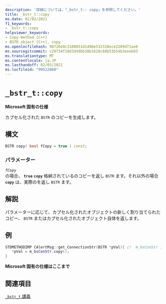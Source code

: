 ```yaml
---
description: '詳細については、「_bstr_t:: copy」を参照してください。'
title: _bstr_t::copy
ms.date: 02/02/2021
f1_keywords:
- _bstr_t::copy
helpviewer_keywords:
- Copy method [C++]
- BSTR object [C++], copy
ms.openlocfilehash: 98726e0c3100851d1496e532310ece2209d71ae0
ms.sourcegitcommit: c20734f18d3d49bb38b1628c68b53b54b3eeeb03
ms.translationtype: MT
ms.contentlocale: ja-JP
ms.lasthandoff: 02/03/2021
ms.locfileid: "99522860"
---
```

# `_bstr_t::copy`

**Microsoft 固有の仕様**

カプセル化された `BSTR` のコピーを生成します。

## <a name="syntax"></a>構文

```cpp
BSTR copy( bool fCopy = true ) const;
```

### <a name="parameters"></a>パラメーター

*`fCopy`*\
の場合、 **`true`** **`copy`** 格納されているのコピーを返し `BSTR` ます。それ以外の場合 **`copy`** は、実際のを返し `BSTR` ます。

## <a name="remarks"></a>解説

パラメーターに応じて、カプセル化されたオブジェクトの新しく割り当てられたコピー、 `BSTR` またはカプセル化されたオブジェクト自体を返します。

## <a name="example"></a>例

```cpp
STDMETHODIMP CAlertMsg::get_ConnectionStr(BSTR *pVal){ //  m_bsConStr is _bstr_t
   *pVal = m_bsConStr.copy();
}
```

**Microsoft 固有の仕様はここまで**

## <a name="see-also"></a>関連項目

[`_bstr_t` 講義](../cpp/bstr-t-class.md)
